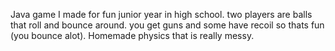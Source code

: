 Java game I made for fun junior year in high school. two players are balls that roll and bounce around. you get guns and some have recoil so thats fun (you bounce alot). Homemade physics that is really messy.
